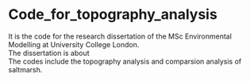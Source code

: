 # Code_for_topography_analysis
It is the code for the research dissertation of the MSc Environmental Modelling at University College London.  
The dissertation is about  
The codes include the topography analysis and comparsion analysis of saltmarsh.
